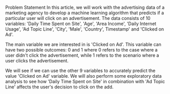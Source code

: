 Problem Statement
In this article, we will work with the advertising data of a marketing agency to develop a machine learning algorithm that predicts if a particular user will click on an advertisement. The data consists of 10 variables: 'Daily Time Spent on Site', 'Age', 'Area Income', 'Daily Internet Usage', 'Ad Topic Line', 'City', 'Male', 'Country', Timestamp' and 'Clicked on Ad'.

The main variable we are interested in is 'Clicked on Ad'. This variable can have two possible outcomes: 0 and 1 where 0 refers to the case where a user didn't click the advertisement, while 1 refers to the scenario where a user clicks the advertisement.

We will see if we can use the other 9 variables to accurately predict the value 'Clicked on Ad' variable. We will also perform some exploratory data analysis to see how 'Daily Time Spent on Site' in combination with 'Ad Topic Line' affects the user's decision to click on the add.
